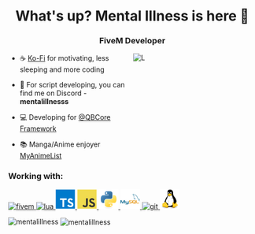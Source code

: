 <h1 align="center">What's up? Mental Illness is here 👋</h1>
<h3 align="center">FiveM Developer</h3>
<img align="right" alt="L" width="250" height="270" src="https://c.tenor.com/H58LlQJMizUAAAAM/l-death-note.gif"> 

- ☕ [Ko-Fi](https://ko-fi.com/mentalillness) for motivating, less sleeping and more coding

- 💬 For script developing, you can find me on Discord - **mentalillnesss**

- 💻 Developing for [@QBCore Framework](https://docs.qbcore.org/qbcore-documentation)

- 📚 Manga/Anime enjoyer [MyAnimeList](https://myanimelist.net/profile/MentalIllnessDN)

<h3 align="left">Working with:</h3>
<p align="left"> <a href="https://fivem.net" target="_blank" rel="noreferrer"> <img src="https://img.utdstc.com/icon/bcb/fc5/bcbfc5ae3d074d8734b9f51e64f7e95d4325485e0c51661dcf3167e45d768a8d:200" alt="fivem" width="40" height="40"/> </a> <a href="https://lua.org" target="_blank" rel="noreferrer"> <img src="https://cdn.freebiesupply.com/logos/large/2x/lua-5-logo-png-transparent.png" alt="lua" width="40" height="40"/> </a> <a href="https://www.typescriptlang.org/" target="_blank" rel="noreferrer"> <img src="https://raw.githubusercontent.com/devicons/devicon/master/icons/typescript/typescript-original.svg" alt="typescript" width="40" height="40"/> </a> <a href="https://developer.mozilla.org/en-US/docs/Web/JavaScript" target="_blank" rel="noreferrer"> <img src="https://raw.githubusercontent.com/devicons/devicon/master/icons/javascript/javascript-original.svg" alt="javascript" width="40" height="40"/> </a> <a href="https://www.python.org" target="_blank" rel="noreferrer"> <img src="https://raw.githubusercontent.com/devicons/devicon/master/icons/python/python-original.svg" alt="python" width="40" height="40"/> </a> <a href="https://www.mysql.com/" target="_blank" rel="noreferrer"> <img src="https://raw.githubusercontent.com/devicons/devicon/master/icons/mysql/mysql-original-wordmark.svg" alt="mysql" width="40" height="40"/> </a> <a href="https://git-scm.com/" target="_blank" rel="noreferrer"> <img src="https://www.vectorlogo.zone/logos/git-scm/git-scm-icon.svg" alt="git" width="40" height="40"/> </a> <a href="https://www.linux.org/" target="_blank" rel="noreferrer"> <img src="https://raw.githubusercontent.com/devicons/devicon/master/icons/linux/linux-original.svg" alt="linux" width="40" height="40"/> </a> </p>

<p><img align="left" src="https://github-readme-stats-sigma-five.vercel.app/api/top-langs?username=mentalillness&show_icons=true&theme=dracula&locale=en&layout=compact" alt="mentalillness" /></p>

<p>&nbsp;<img align="center" src="https://github-readme-stats-sigma-five.vercel.app/api?username=mentalillness&show_icons=true&theme=dracula&locale=en" alt="mentalillness" /></p>
